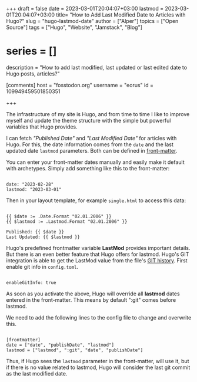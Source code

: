 +++
draft = false
date = 2023-03-01T20:04:07+03:00
lastmod = 2023-03-01T20:04:07+03:00
title= "How to Add Last Modified Date to Articles with Hugo?"
slug = "hugo-lastmod-date"
author = ["Alper"]
topics = ["Open Source"]
tags = ["Hugo", "Website", "Jamstack", "Blog"]
# series = []
description = "How to add last modified, last updated or last edited date to Hugo posts, articles?"

[comments]
host = "fosstodon.org"
username = "eorus"
id = 109949459501850351

+++

The infrastructure of my site is Hugo, and from time to time I like to improve myself and update the theme structure with the simple but powerful variables that Hugo provides.

I can fetch *"Published Date"* and *"Last Modified Date"* for articles with Hugo. For this, the date information comes from the <code>date</code> and the last updated date <code>lastmod</code> parameters. Both can be defined in [front-matter](https://gohugo.io/content-management/front-matter/).

You can enter your front-matter dates manually and easily make it default with archetypes. Simply add something like this to the front-matter:

<pre><code>
date: "2023-02-28"
lastmod: "2023-03-01"
</code></pre>

Then in your layout template, for example <code>single.html</code> to access this data:

<pre><code>
{{ $date := .Date.Format "02.01.2006" }}
{{ $lastmod := .Lastmod.Format "02.01.2006" }}

Published: {{ $date }}
Last Updated: {{ $lastmod }}
</code></pre>

Hugo's predefined frontmatter variable **LastMod** provides important details. But there is an even better feature that Hugo offers for lastmod. Hugo's GIT integration is able to get the LastMod value from the file's [GIT history](https://gohugo.io/variables/git/#lastmod). First enable git info in <code>config.toml</code>.

<pre><code>
enableGitInfo: true
</code></pre>

As soon as you activate the above, Hugo will override all **lastmod** dates entered in the front-matter. This means by default ":git" comes before lastmod.

We need to add the following lines to the config file to change and overwrite this.

<pre><code>
[frontmatter]
date = ["date", "publishDate", "lastmod"]
lastmod = ["lastmod", ":git", "date", "publishDate"]
</code></pre>

Thus, if Hugo sees the <code>lastmod</code> parameter in the front-matter, will use it, but if there is no value related to lastmod, Hugo will consider the last git commit as the last modified date.
